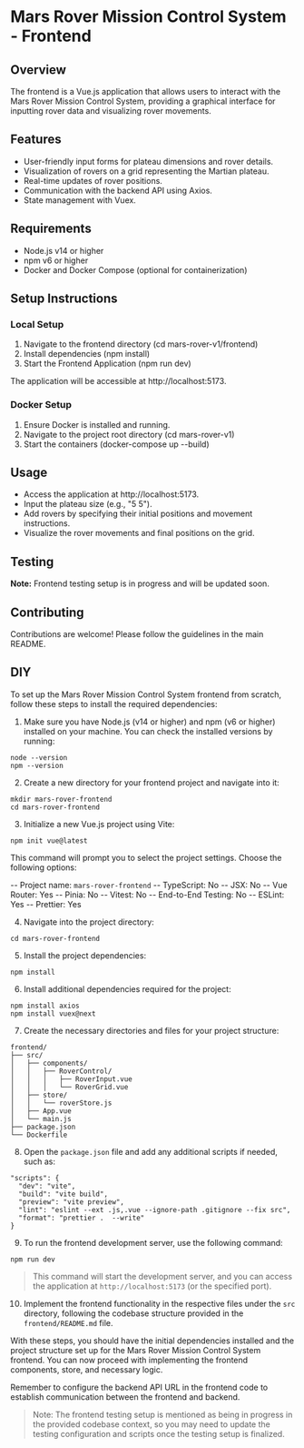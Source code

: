 # Mars Rover Mission Control System - Frontend

## Overview

The frontend is a Vue.js application that allows users to interact with the Mars Rover Mission Control System, providing a graphical interface for inputting rover data and visualizing rover movements.

## Features

- User-friendly input forms for plateau dimensions and rover details.
- Visualization of rovers on a grid representing the Martian plateau.
- Real-time updates of rover positions.
- Communication with the backend API using Axios.
- State management with Vuex.

## Requirements

- Node.js v14 or higher
- npm v6 or higher
- Docker and Docker Compose (optional for containerization)

## Setup Instructions

### Local Setup

1. Navigate to the frontend directory (cd mars-rover-v1/frontend)
2. Install dependencies (npm install)
3. Start the Frontend Application (npm run dev)

The application will be accessible at http://localhost:5173.

### Docker Setup

1. Ensure Docker is installed and running.
2. Navigate to the project root directory (cd mars-rover-v1)
3. Start the containers (docker-compose up --build)

## Usage

- Access the application at http://localhost:5173.
- Input the plateau size (e.g., "5 5").
- Add rovers by specifying their initial positions and movement instructions.
- Visualize the rover movements and final positions on the grid.

## Testing

**Note:** Frontend testing setup is in progress and will be updated soon.

## Contributing

Contributions are welcome! Please follow the guidelines in the main README.

## DIY

To set up the Mars Rover Mission Control System frontend from scratch, follow these steps to install the required dependencies:

1. Make sure you have Node.js (v14 or higher) and npm (v6 or higher) installed on your machine. You can check the installed versions by running:

```
node --version
npm --version
```

2. Create a new directory for your frontend project and navigate into it:

```
mkdir mars-rover-frontend
cd mars-rover-frontend
```

3. Initialize a new Vue.js project using Vite:

```
npm init vue@latest
```

This command will prompt you to select the project settings. Choose the following options:

-- Project name: `mars-rover-frontend`
-- TypeScript: No
-- JSX: No
-- Vue Router: Yes
-- Pinia: No
-- Vitest: No
-- End-to-End Testing: No
-- ESLint: Yes
-- Prettier: Yes

4. Navigate into the project directory:

```
cd mars-rover-frontend
```

5. Install the project dependencies:

```
npm install
```

6. Install additional dependencies required for the project:

```
npm install axios
npm install vuex@next
```

7. Create the necessary directories and files for your project structure:

```
frontend/
├── src/
│   ├── components/
│   │   ├── RoverControl/
│   │   │   ├── RoverInput.vue
│   │   │   └── RoverGrid.vue
│   ├── store/
│   │   └── roverStore.js
│   ├── App.vue
│   └── main.js
├── package.json
└── Dockerfile
```

8. Open the `package.json` file and add any additional scripts if needed, such as:

```
"scripts": {
  "dev": "vite",
  "build": "vite build",
  "preview": "vite preview",
  "lint": "eslint --ext .js,.vue --ignore-path .gitignore --fix src",
  "format": "prettier .  --write"
}
```

9. To run the frontend development server, use the following command:

```
npm run dev
```

> This command will start the development server, and you can access the application at `http://localhost:5173` (or the specified port).

10. Implement the frontend functionality in the respective files under the `src` directory, following the codebase structure provided in the `frontend/README.md` file.

With these steps, you should have the initial dependencies installed and the project structure set up for the Mars Rover Mission Control System frontend. You can now proceed with implementing the frontend components, store, and necessary logic.

Remember to configure the backend API URL in the frontend code to establish communication between the frontend and backend.

> Note: The frontend testing setup is mentioned as being in progress in the provided codebase context, so you may need to update the testing configuration and scripts once the testing setup is finalized.
